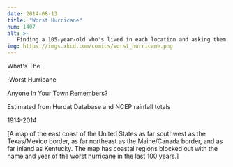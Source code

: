 ```yaml
---
date: 2014-08-13
title: "Worst Hurricane"
num: 1407
alt: >-
  'Finding a 105-year-old who's lived in each location and asking them which hurricane they think was the worst' is left as an exercise for the reader.
img: https://imgs.xkcd.com/comics/worst_hurricane.png
---
```

What's The

;Worst Hurricane

Anyone In Your Town Remembers?

Estimated from Hurdat Database and NCEP rainfall totals

1914-2014

[A map of the east coast of the United States as far southwest as the Texas/Mexico border, as far northeast as the Maine/Canada border, and as far inland as Kentucky. The map has coastal regions blocked out with the name and year of the worst hurricane in the last 100 years.]